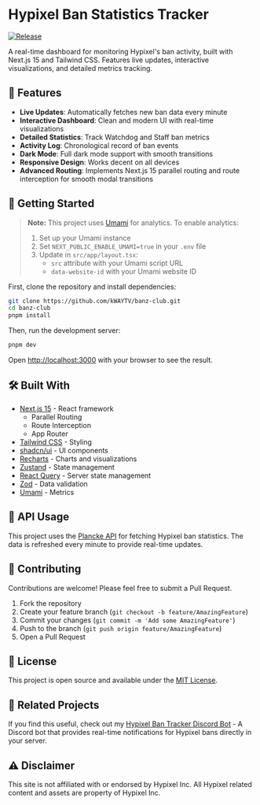 # Hypixel Ban Statistics Tracker

[![Release](https://github.com/kWAYTV/banz-club/actions/workflows/release.yml/badge.svg)](https://github.com/kWAYTV/banz-club/actions/workflows/release.yml)

A real-time dashboard for monitoring Hypixel's ban activity, built with Next.js
15 and Tailwind CSS. Features live updates, interactive visualizations, and
detailed metrics tracking.

## 🌟 Features

- **Live Updates**: Automatically fetches new ban data every minute
- **Interactive Dashboard**: Clean and modern UI with real-time visualizations
- **Detailed Statistics**: Track Watchdog and Staff ban metrics
- **Activity Log**: Chronological record of ban events
- **Dark Mode**: Full dark mode support with smooth transitions
- **Responsive Design**: Works decent on all devices
- **Advanced Routing**: Implements Next.js 15 parallel routing and route
  interception for smooth modal transitions

## 🚀 Getting Started

> **Note:** This project uses [Umami](https://umami.is/) for analytics. To
> enable analytics:
>
> 1. Set up your Umami instance
> 2. Set `NEXT_PUBLIC_ENABLE_UMAMI=true` in your `.env` file
> 3. Update in `src/app/layout.tsx`:
>    - `src` attribute with your Umami script URL
>    - `data-website-id` with your Umami website ID

First, clone the repository and install dependencies:

```bash
git clone https://github.com/kWAYTV/banz-club.git
cd banz-club
pnpm install
```

Then, run the development server:

```bash
pnpm dev
```

Open [http://localhost:3000](http://localhost:3000) with your browser to see the
result.

## 🛠️ Built With

- [Next.js 15](https://nextjs.org/) - React framework
  - Parallel Routing
  - Route Interception
  - App Router
- [Tailwind CSS](https://tailwindcss.com/) - Styling
- [shadcn/ui](https://ui.shadcn.com/) - UI components
- [Recharts](https://recharts.org/) - Charts and visualizations
- [Zustand](https://zustand-demo.pmnd.rs/) - State management
- [React Query](https://tanstack.com/query/latest) - Server state management
- [Zod](https://zod.dev/) - Data validation
- [Umami](https://umami.is/) - Metrics

## 📝 API Usage

This project uses the [Plancke API](https://plancke.io) for fetching Hypixel ban
statistics. The data is refreshed every minute to provide real-time updates.

## 🤝 Contributing

Contributions are welcome! Please feel free to submit a Pull Request.

1. Fork the repository
2. Create your feature branch (`git checkout -b feature/AmazingFeature`)
3. Commit your changes (`git commit -m 'Add some AmazingFeature'`)
4. Push to the branch (`git push origin feature/AmazingFeature`)
5. Open a Pull Request

## 📜 License

This project is open source and available under the [MIT License](LICENSE).

## 🤖 Related Projects

If you find this useful, check out my
[Hypixel Ban Tracker Discord Bot](https://github.com/kWAYTV/hypixel-ban-tracker-bot) -
A Discord bot that provides real-time notifications for Hypixel bans directly in
your server.

## ⚠️ Disclaimer

This site is not affiliated with or endorsed by Hypixel Inc. All Hypixel related
content and assets are property of Hypixel Inc.
